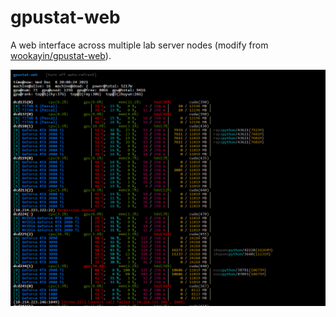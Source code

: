 gpustat-web
===========

A web interface across multiple lab server nodes (modify from [wookayin/gpustat-web](https://github.com/wookayin/gpustat-web)).

![](screenshot.png)